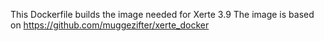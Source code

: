 This Dockerfile builds the image needed for Xerte 3.9
The image is based on https://github.com/muggezifter/xerte_docker
